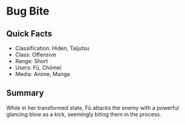 # Bug Bite

## Quick Facts
- Classification: Hiden, Taijutsu
- Class: Offensive
- Range: Short
- Users: Fū, Chōmei<!-- Do not remove Chōmei, the Fourth Databook implied that it is a user -->
- Media: Anime, Manga

## Summary
While in her transformed state, Fū attacks the enemy with a powerful glancing blow as a kick, seemingly biting them in the process.
